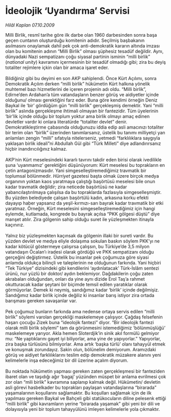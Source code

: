 # İdeolojik ‘Uyandırma’ Servisi

*Hilâl Kaplan 07.10.2009*

<div class="taraf_structure_2col_1zq">
<div class="margen_n">



 <p>Milli Birlik, resmî tarihe göre ilk darbe olan 1960 darbesinden sonra başa geçen cuntanın oluşturduğu komitenin adıdır. Seçilmiş başbakanın asılmasını onaylamak dahil pek çok anti-demokratik kararın altında imzası olan bu komitenin adının “Milli Birlik” olması şüphesiz tesadüf değildir. Aynı, dünyadaki Nazi sempatizanı çoğu siyasal partinin isminin “milli birlik” (<i>national unity</i>) kavramını içermesinin bir tesadüf olmadığı gibi; zira bu deyiş totaliter rejimlere içkin olan bir amaca işaret eder. <br/><br/>Bildiğiniz gibi bu deyimi en son AKP sahiplendi. Önce Kürt Açılımı, sonra Demokratik Açılım derken “milli birlik” hükümetin Kürt halkına yönelik muhtemel bazı hizmetlerini de içeren projenin adı oldu. “Milli birlik”, Edirne’den Ardahan’a tüm vatandaşların benzer görüş ve aidiyetler içinde olduğunu/ olması gerektiğini farz eder. Buna göre kendimi örneğin Deniz Baykal ile ‘bir’ gördüğüm gün “milli birlik” gerçekleşmiş demektir. Yani “milli birlik” aslında gerçekleşme ihtimali olmayan bir fantezidir. Tüm üyelerinin ‘bir’lik içinde olduğu bir toplum yoktur ama birlik olmayı amaç edinen devletler vardır ki onlara literatürde “totaliter devlet” denir. Demokratikleştirme çabasında olduğunuzu iddia edip asli amacınızı totaliter bir terim olan “birlik” üzerinden tanımlarsanız, üstelik bu tanımı milliyetçi yan anlamları zengin “milli” sıfatıyla nitelerseniz, yetmedi “farklılıklara saygıyla yaklaşan birlik ideali”ni Abdullah Gül gibi “Türk Milleti” diye adlandırırsanız hiçbir inandırıcılığınız kalmaz. <br/><br/>AKP’nin Kürt meselesindeki kararlı tavrını takdir eden birisi olarak ivedilikle şuna ‘uyanmamız’ gerektiğini düşünüyorum: Kürt meselesi bu toprakların en çetin antagonizmasıdır. Yani simgeselleştiremediğimiz travmatik bir toplumsal bölünmedir. <i>Hürriyet</i> gazetesi başta olmak üzere birçok medya organının yoktan kaos yaratmaya çalıştığı başörtüsü meselesi bile onun kadar travmatik değildir; zira neticede başörtüsü ne kadar yabancılaştırılmaya çalışılsa da bu topraklarda fazlasıyla simgeselleşmiştir. Bu yüzden belediyede çalışan başörtülü kadın, arkasına korku efekti dayayıp haber yapsanız da yeşil-kırmızı-sarı bayrak kadar travmatik bir etki yaratmaz. Örneğin, Kürt meselesini simgeselleştiremediğimiz için hangi eylemde, kutlamada, kongrede bu bayrak açılsa “PKK gölgesi düştü” diye manşet atılır. Zira gölgenin sahip olduğu suret ile yüzleşmekten itinayla kaçınırız. <br/><br/>Yalnız biz yüzleşmekten kaçınsak da gölgenin illaki bir sureti vardır. Bu yüzden devlet ve medya eliyle dolaşıma sokulan baskın söylem PKK’yı ne kadar kötücül göstermeye çalışırsa çalışsın, bu Türkiye’de 3,5 milyon vatandaşın Öcalan’ı iradesi olarak gördüğü ve PKK sempatizanı olduğu gerçeğini değiştirmez. Üstelik bu insanlar pek çoğumuza göre siyasi anlamda oldukça bilinçli ve taleplerinin ne olduğunun farkında. Yani hiçbiri “Tek Türkiye” dizisindeki gibi kendilerini ‘aydınlatacak’ Türk-İslâm sentezi ürünü, nur yüzlü bir doktor/ aydın beklemiyor. Dağdakilerin çoğu zaten akrabaları olduğundan, onları da yine aynı dizide Erol Taş’a rahmet okutturacak kadar şeytani bir biçimde temsil edilen yaratıklar olarak görmüyorlar. Demek ki neymiş, sandığımız kadar ‘birlik’ içinde değilmişiz. Sandığımız kadar birlik içinde değiliz ki insanlar barış istiyor zira ortada barışması gereken savaşanlar var. <br/><br/>Pek çoğumuz bunların farkında ama nedense ortaya servis edilen “milli birlik” söylemi varolan gerçekliği maskelemeye çalışıyor. Çağdaş felsefenin haşarı çocuğu Zizek buna “ideolojik fantezi” diyor. “Bir ideolojik fantezi olarak milli birlik söylemi” tam da görünmesini istemediğimiz ‘bölünmüşlüğü’ maskelemeye yarıyor. Akla hemen Sloterdjik’in sinik akıl formülü gelmiyor mu: “Ne yaptıklarını gayet iyi biliyorlar, ama yine de yapıyorlar.” Yapıyorlar, zira başka türlüsünü bilmiyorlar. Ama artık ‘başka türlü’ olanı tahayyül etmek ve konuşmak zorundayız. Sakin olun, bölünelim demiyorum. Aramızdaki görüş ve aidiyet farklılıklarını teslim edip demokratik müzakere alanını yeni kelimelerle inşa edeceğimiz bir dil üzerine açalım diyorum. <br/><br/>Bu noktada hükümetin yapması gereken zaten gerçekleşmesi bir fanteziden ibaret olan ve taşıdığı ağır ‘bagaj’ yüzünden müspet bir anlama evrilmesi çok zor olan “mili birlik” kavramına saplanıp kalmak değil. Hükümetin/ devletin asli görevi hasbelkader bu toprakları paylaşan vatandaşlarına “birarada” yaşamalarının koşullarını sağlamaktır. Bu koşulları sağlamak için de ilk yapılması gereken Baykal ve Bahçeli gibi statükocuların diline pelesenk ettiği “milli birlik” gibi kavramların yerine “birarada yaşamak” gibi yeni bir dili ve dolayısıyla yeni bir toplum tahayyülünü imleyen kelimelerle yola çıkmaktır.</p>
<br/>
<br/>
<br/>



<br/>


<div id="taraf_not">
</div>

</div>


</div>
